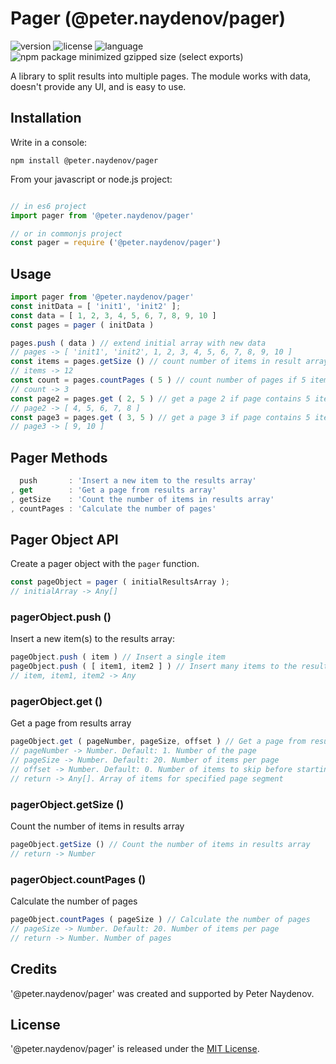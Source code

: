 # Pager (@peter.naydenov/pager)
![version](https://img.shields.io/github/package-json/v/peterNaydenov/pager)
![license](https://img.shields.io/github/license/peterNaydenov/pager)
![language](https://img.shields.io/github/languages/top/peterNaydenov/pager)
![npm package minimized gzipped size (select exports)](https://img.shields.io/bundlejs/size/%40peter.naydenov%2Fpager)


A library to split results into multiple pages. The module works with data, doesn't provide any UI, and is easy to use.

## Installation
Write in a console: 

```
npm install @peter.naydenov/pager
```

From your javascript or node.js project:

```js

// in es6 project
import pager from '@peter.naydenov/pager'

// or in commonjs project
const pager = require ('@peter.naydenov/pager')

```



## Usage

```js
import pager from '@peter.naydenov/pager'
const initData = [ 'init1', 'init2' ];
const data = [ 1, 2, 3, 4, 5, 6, 7, 8, 9, 10 ]
const pages = pager ( initData )

pages.push ( data ) // extend initial array with new data
// pages -> [ 'init1', 'init2', 1, 2, 3, 4, 5, 6, 7, 8, 9, 10 ]
const items = pages.getSize () // count number of items in result array
// items -> 12
const count = pages.countPages ( 5 ) // count number of pages if 5 items per page
// count -> 3
const page2 = pages.get ( 2, 5 ) // get a page 2 if page contains 5 items
// page2 -> [ 4, 5, 6, 7, 8 ]
const page3 = pages.get ( 3, 5 ) // get a page 3 if page contains 5 items
// page3 -> [ 9, 10 ]
```


## Pager Methods

```js
  push       : 'Insert a new item to the results array'
, get        : 'Get a page from results array'
, getSize    : 'Count the number of items in results array'
, countPages : 'Calculate the number of pages'
```

## Pager Object API

Create a pager object with the `pager` function.
```js
const pageObject = pager ( initialResultsArray );
// initialArray -> Any[]
```


### pagerObject.push ()
Insert a new item(s) to the results array:
```js
pageObject.push ( item ) // Insert a single item
pageObject.push ( [ item1, item2 ] ) // Insert many items to the results array
// item, item1, item2 -> Any
```


### pagerObject.get ()
Get a page from results array
```js
pageObject.get ( pageNumber, pageSize, offset ) // Get a page from results array
// pageNumber -> Number. Default: 1. Number of the page
// pageSize -> Number. Default: 20. Number of items per page
// offset -> Number. Default: 0. Number of items to skip before starting the page
// return -> Any[]. Array of items for specified page segment
```

### pagerObject.getSize ()
Count the number of items in results array
```js
pageObject.getSize () // Count the number of items in results array
// return -> Number
```


### pagerObject.countPages ()
Calculate the number of pages
```js
pageObject.countPages ( pageSize ) // Calculate the number of pages
// pageSize -> Number. Default: 20. Number of items per page
// return -> Number. Number of pages
```




## Credits
'@peter.naydenov/pager' was created and supported by Peter Naydenov.



## License
'@peter.naydenov/pager' is released under the [MIT License](http://opensource.org/licenses/MIT).


